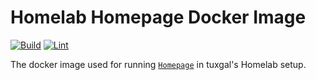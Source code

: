 # Homelab Homepage Docker Image

[![Build](https://github.com/tuxgalhomelab/docker-image-homepage/actions/workflows/build.yml/badge.svg)](https://github.com/tuxgalhomelab/docker-image-homepage/actions/workflows/build.yml) [![Lint](https://github.com/tuxgalhomelab/docker-image-homepage/actions/workflows/lint.yml/badge.svg)](https://github.com/tuxgalhomelab/docker-image-homepage/actions/workflows/lint.yml)

The docker image used for running [`Homepage`](https://github.com/gethomepage/homepage/) in tuxgal's Homelab setup.
